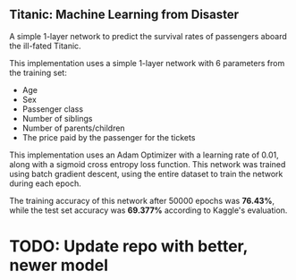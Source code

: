 ## Titanic: Machine Learning from Disaster

A simple 1-layer network to predict the survival rates of passengers aboard the ill-fated Titanic.

This implementation uses a simple 1-layer network with 6 parameters from the training set: 
- Age
- Sex
- Passenger class
- Number of siblings
- Number of parents/children
- The price paid by the passenger for the tickets

This implementation uses an Adam Optimizer with a learning rate of 0.01, along with a sigmoid cross entropy loss function. This network was trained using batch gradient descent, using the entire dataset to train the network during each epoch.

The training accuracy of this network after 50000 epochs was **76.43%**, while the test set accuracy was **69.377%** according to Kaggle's evaluation.

# TODO: Update repo with better, newer model
